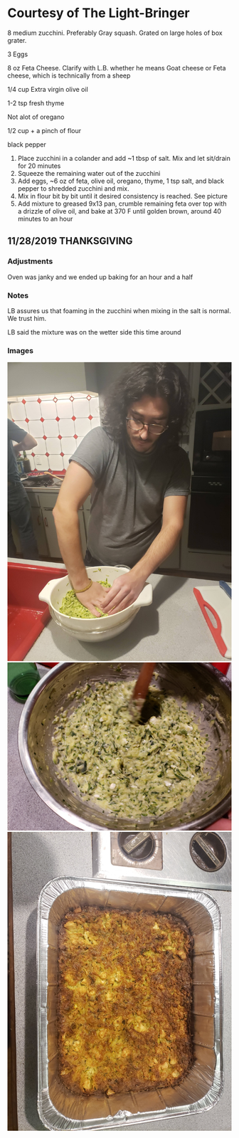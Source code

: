 # Courtesy of The Light-Bringer

8 medium zucchini. Preferably Gray squash. Grated on large holes of box grater.

3 Eggs

8 oz Feta Cheese. Clarify with L.B. whether he means Goat cheese or Feta cheese, which is technically from a sheep

1/4 cup Extra virgin olive oil

1-2 tsp fresh thyme

Not alot of oregano

1/2 cup + a pinch of flour

black pepper

1. Place zucchini in a colander and add ~1 tbsp of salt. Mix and let sit/drain for 20 minutes
2. Squeeze the remaining water out of the zucchini
3. Add eggs, ~6 oz of feta, olive oil, oregano, thyme, 1 tsp salt, and black pepper to shredded zucchini and mix. 
4. Mix in flour bit by bit until it desired consistency is reached. See picture
5. Add mixture to greased 9x13 pan, crumble remaining feta over top with a drizzle of olive oil,
 and bake at 370 F until golden brown, around 40 minutes to an hour
## 11/28/2019 THANKSGIVING
### Adjustments

Oven was janky and we ended up baking for an hour and a half
### Notes

LB assures us that foaming in the zucchini when mixing in the salt is normal. We trust him.

LB said the mixture was on the wetter side this time around
### Images
![Squeezing](Images/Squeezing.jpg)
![Consistency](Images/Consistency.jpg)
![Finished](Images/Finished.jpg)
